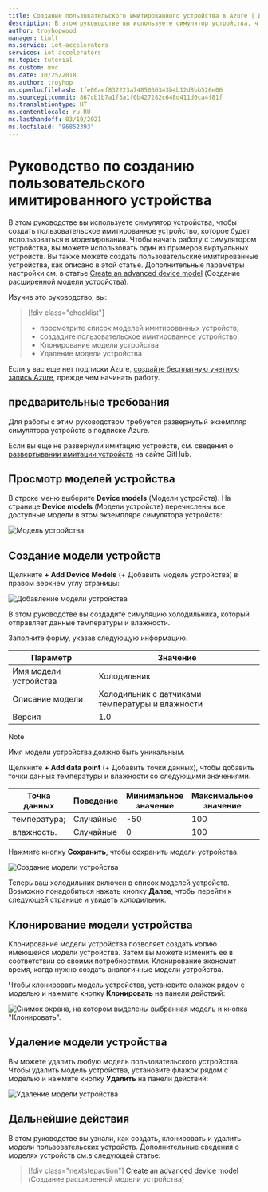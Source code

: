 ```yaml
---
title: Создание пользовательского имитированного устройства в Azure | Документация Майкрософт
description: В этом руководстве вы используете симулятор устройства, чтобы создать пользовательское имитированное устройство, которое будет использоваться в моделировании.
author: troyhopwood
manager: timlt
ms.service: iot-accelerators
services: iot-accelerators
ms.topic: tutorial
ms.custom: mvc
ms.date: 10/25/2018
ms.author: troyhop
ms.openlocfilehash: 1fe86aef832223a7485036343b4b12d8bb526e06
ms.sourcegitcommit: 867cb1b7a1f3a1f0b427282c648d411d0ca4f81f
ms.translationtype: HT
ms.contentlocale: ru-RU
ms.lasthandoff: 03/19/2021
ms.locfileid: "96852393"
---
```

# <a name="tutorial-create-a-custom-simulated-device"></a>Руководство по созданию пользовательского имитированного устройства

В этом руководстве вы используете симулятор устройства, чтобы создать пользовательское имитированное устройство, которое будет использоваться в моделировании. Чтобы начать работу с симулятором устройства, вы можете использовать один из примеров виртуальных устройств. Вы также можете создать пользовательские имитированные устройства, как описано в этой статье. Дополнительные параметры настройки см. в статье [Create an advanced device model](iot-accelerators-device-simulation-advanced-device.md) (Создание расширенной модели устройства).

Изучив это руководство, вы:

>[!div class="checklist"]
> * просмотрите список моделей имитированных устройств;
> * создадите пользовательское имитированное устройство;
> * Клонирование модели устройства
> * Удаление модели устройства

Если у вас еще нет подписки Azure, [создайте бесплатную учетную запись Azure](https://azure.microsoft.com/free/?WT.mc_id=A261C142F), прежде чем начинать работу.

## <a name="prerequisites"></a>предварительные требования

Для работы с этим руководством требуется развернутый экземпляр симулятора устройств в подписке Azure.

Если вы еще не развернули имитацию устройств, см. сведения о [развертывании имитации устройств](https://github.com/Azure/device-simulation-dotnet/blob/master/README.md) на сайте GitHub.

## <a name="view-your-device-models"></a>Просмотр моделей устройства

В строке меню выберите **Device models** (Модели устройств). На странице **Device models** (Модели устройств) перечислены все доступные модели в этом экземпляре симулятора устройств:

![Модель устройства](media/iot-accelerators-device-simulation-create-custom-device/devicemodelnav.png)

## <a name="create-a-device-model"></a>Создание модели устройств

Щелкните **+ Add Device Models** (+ Добавить модель устройства) в правом верхнем углу страницы:

![Добавление модели устройства](media/iot-accelerators-device-simulation-create-custom-device/devicemodels.png)

В этом руководстве вы создадите симуляцию холодильника, который отправляет данные температуры и влажности.

Заполните форму, указав следующую информацию.

| Параметр             | Значение                                                |
| ------------------- | ---------------------------------------------------- |
| Имя модели устройства   | Холодильник                                         |
| Описание модели   | Холодильник с датчиками температуры и влажности |
| Версия             | 1.0                                                  |

> [!NOTE]
> Имя модели устройства должно быть уникальным.

Щелкните **+ Add data point** (+ Добавить точки данных), чтобы добавить точки данных температуры и влажности со следующими значениями.

| Точка данных          | Поведение        | Минимальное значение | Максимальное значение | Единицы |
| ------------------- | --------------- | --------- | --------- | ---- |
| температура;         | Случайные          | -50       | 100       | F    |
| влажность.            | Случайные          | 0         | 100       | %    |

Нажмите кнопку **Сохранить**, чтобы сохранить модели устройства.

![Создание модели устройства](media/iot-accelerators-device-simulation-create-custom-device/adddevicemodel.png)

Теперь ваш холодильник включен в список моделей устройств. Возможно понадобиться нажать кнопку **Далее**, чтобы перейти к следующей странице и увидеть холодильник.

## <a name="clone-a-device-model"></a>Клонирование модели устройства

Клонирование модели устройства позволяет создать копию имеющейся модели устройства. Затем вы можете изменить ее в соответствии со своими потребностями. Клонирование экономит время, когда нужно создать аналогичные модели устройства.

Чтобы клонировать модель устройства, установите флажок рядом с моделью и нажмите кнопку **Клонировать** на панели действий:

![Снимок экрана, на котором выделены выбранная модель и кнопка "Клонировать".](media/iot-accelerators-device-simulation-create-custom-device/clonedevice.png)

## <a name="delete-a-device-model"></a>Удаление модели устройства

Вы можете удалить любую модель пользовательского устройства. Чтобы удалить модель устройства, установите флажок рядом с моделью и нажмите кнопку **Удалить** на панели действий:

![Удаление модели устройства](media/iot-accelerators-device-simulation-create-custom-device/deletedevice.png)

## <a name="next-steps"></a>Дальнейшие действия

В этом руководстве вы узнали, как создать, клонировать и удалить модели пользовательских устройств. Дополнительные сведения о моделях устройств см.в следующей статье:

> [!div class="nextstepaction"]
> [Create an advanced device model](iot-accelerators-device-simulation-advanced-device.md) (Создание расширенной модели устройства)